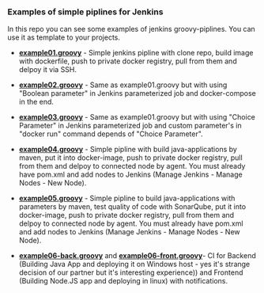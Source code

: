 ### Examples of simple piplines for Jenkins

In this repo you can see some examples of jenkins groovy-piplines. You can use it as template to your projects.
- [**example01.groovy**](./example01.groovy) - Simple jenkins pipline with clone repo, build image with dockerfile, push to private docker registry, pull from them and delpoy it via SSH.

- [**example02.groovy**](./example02.groovy) - Same as example01.groovy but with using "Boolean parameter" in Jenkins parameterized job and docker-compose in the end.

- [**example03.groovy**](./example03.groovy) - Same as example01.groovy but with using "Choice Parameter" in Jenkins parameterized job and custom parameter's in "docker run" command depends of "Choice Parameter".

- [**example04.groovy**](./example04.groovy) - Simple pipline with build java-applications by maven, put it into docker-image, push to private docker registry, pull from them and delpoy to connected node by agent. You must already have pom.xml and add nodes to Jenkins (Manage Jenkins - Manage Nodes - New Node).

- [**example05.groovy**](./example05.groovy) - Simple pipline to build java-applications with parameters by maven, test quality of code with SonarQube, put it into docker-image, push to private docker registry, pull from them and delpoy to connected node by agent. You must already have pom.xml and add nodes to Jenkins (Manage Jenkins - Manage Nodes - New Node).

- [**example06-back.groovy**](./example06-back.groovy) and [**example06-front.groovy**](./example06-front.groovy)- CI for Backend (Building Java App and deploying it on Windows host - yes it's strange decision of our partner but it's interesting experience)) and Frontend (Building Node.JS app and deploying in linux) with notifications.

